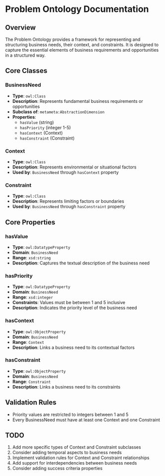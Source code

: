 # Problem Ontology Documentation

## Overview
The Problem Ontology provides a framework for representing and structuring business needs, their context, and constraints. It is designed to capture the essential elements of business requirements and opportunities in a structured way.

## Core Classes

### BusinessNeed
- **Type**: `owl:Class`
- **Description**: Represents fundamental business requirements or opportunities
- **Subclass of**: `metameta:AbstractionDimension`
- **Properties**:
  - `hasValue` (string)
  - `hasPriority` (integer 1-5)
  - `hasContext` (Context)
  - `hasConstraint` (Constraint)

### Context
- **Type**: `owl:Class`
- **Description**: Represents environmental or situational factors
- **Used by**: `BusinessNeed` through `hasContext` property

### Constraint
- **Type**: `owl:Class`
- **Description**: Represents limiting factors or boundaries
- **Used by**: `BusinessNeed` through `hasConstraint` property

## Core Properties

### hasValue
- **Type**: `owl:DatatypeProperty`
- **Domain**: `BusinessNeed`
- **Range**: `xsd:string`
- **Description**: Captures the textual description of the business need

### hasPriority
- **Type**: `owl:DatatypeProperty`
- **Domain**: `BusinessNeed`
- **Range**: `xsd:integer`
- **Constraints**: Values must be between 1 and 5 inclusive
- **Description**: Indicates the priority level of the business need

### hasContext
- **Type**: `owl:ObjectProperty`
- **Domain**: `BusinessNeed`
- **Range**: `Context`
- **Description**: Links a business need to its contextual factors

### hasConstraint
- **Type**: `owl:ObjectProperty`
- **Domain**: `BusinessNeed`
- **Range**: `Constraint`
- **Description**: Links a business need to its constraints

## Validation Rules
- Priority values are restricted to integers between 1 and 5
- Every BusinessNeed must have at least one Context and one Constraint

## TODO
1. Add more specific types of Context and Constraint subclasses
2. Consider adding temporal aspects to business needs
3. Implement validation rules for Context and Constraint relationships
4. Add support for interdependencies between business needs
5. Consider adding success criteria properties 